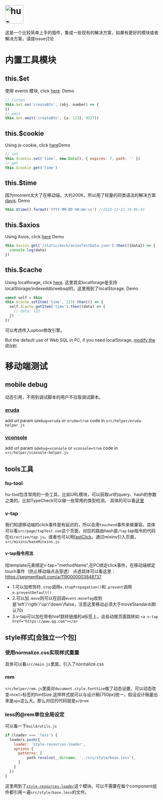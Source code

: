 <h1><a href='https://github.com/ManfredHu/hu-vue-plugin'><img src='https://www.manfredhu.com/images/hu-vue-plugin.png' height='60' alt='hu-vue-plugin Logo' /></a></h1>

这是一个比较简单上手的插件，集成一些现有的解决方案，如果有更好的模块或者解决方案，请提issue讨论

# 内置工具模块
## this.$et
使用 events 模块, click [here](https://github.com/Gozala/events).
Demo
```js
// listen
this.$et.on('createBtn', (obj, number) => {
})
// emit
this.$et.emit('createBtn', {a: 123}, 9527))
```

## this.$cookie
Using js-cookie, click [here](https://www.npmjs.com/package/js-cookie)Demo
```js
// set
this.$cookie.set('time', new Date(), { expires: 7, path: '' })
// get
this.$cookie.get('time')
```

## this.$time
因为moment太大了在移动端，大约200K，所以用了轻量的同类语法的解决方案[dayjs](https://github.com/iamkun/dayjs).
Demo
```js
this.$time().format('YYYY-MM-DD HH:mm:ss') //2018-12-21 10:06:42
```

## this.$axios
Using Axios, click [here](https://github.com/axios/axios)
Demo
```js
this.$axios.get('/static/mock/axiosTestData.json').then(({data}) => {
  console.log(data)
})
```

## this.$cache
Using localforage, click [here](https://github.com/localForage/localForage).
这里其实localforage是支持localStorage/indexeddb/websql的，这里用到了localStorage.
Demo
```js
const self = this
this.$cache.setItem('time', 123).then(() => {
  self.$cache.getItem('time').then((data) => {
    // data: 123
  })
})
```

可以考虑传入option修改引擎。

But the default use of Web SQL in PC, if you need localStorage, [modify the driver](https://localforage.github.io/localForage/#settings-api-config).



# 移动端测试
## mobile debug
动态引用，不用到调试脚本的用户不拉取调试脚本。

### [eruda](https://github.com/liriliri/eruda)
add url param `&debug=eruda` or `eruda=true`
code in `src/helper/eruda-helper.js`

### [vconsole](https://github.com/Tencent/vConsole)
add url param `&debug=vconsole` or `vconsole=true`
code in `src/helper/vconsole-helper.js`

## tools工具
### hu-tool
hu-tool包含常用的一些工具，比如URL模块，可以获取url的query、hash的参数之类的。比如TypeCheck可以做一些常用的类型检测。
具体的可以看[这里](https://github.com/ManfredHu/hu-tool)

### v-tap
我们知道移动端的click事件是有延迟的，所以会用`touchend`事件来做兼容。具体可以看`src/page/tapTest.vue`这个页面，对应的路由hash是`/tap`
tap指令的代码在`directive/tap.js`。或者也可以用[fastClick](https://github.com/ftlabs/fastclick)。通过mixins引入页面，`src/mixins/baseMinxins.js`

#### v-tap指令用法
给template元素绑定v-tap="methodName",在PC绑定click事件，在移动端绑定touch事件（防止移动端点击穿透）
点透具体可以看这里：https://segmentfault.com/a/1190000003848737

- 1.可以加修饰符`.stop`调用`e.stopPropagation()`和`.prevent`调用`e.preventDefault()`
- 2.可以加`.move`则可以在回调`event.moveTag`收到是'left'/'rigth'/'up'/'down'/false，注意这里移动必须大于moveStandard(默认70)
- 3.v-tap可以加在带有href跳转链接的a标签上，会自动做页面跳转如 `<a v-tap href="https://www.qq.com"></a>`

## style样式[会独立一个包]
### 使用normalize.css实现样式重置
具体可以看`src/main.js`里面，引入了normalize.css

### rem
`src/helper/rem.js`里面对`document.style.fontSize`做了动态设置，可以动态改变`<html>`标签的fontSize.这样样式就可以与设计稿(750px)统一，假设设计稿量出来是`apx`这么大。那么对应的代码就是`a/@rem`

### less的@rem单位全局设定
可以看一下`build/utils.js`

```js
if (loader === 'less') {
  loaders.push({
    loader: 'style-resources-loader',
    options:{
      patterns: [
          path.resolve(__dirname, '../src/style/base.less'),
      ]
    }
  })
}
```

这里用到了[`style-resources-loader`](https://github.com/yenshih/style-resources-loader)这个模块。可以不需要在每个component组件都引用一遍`src/style/base.less`的文件。

